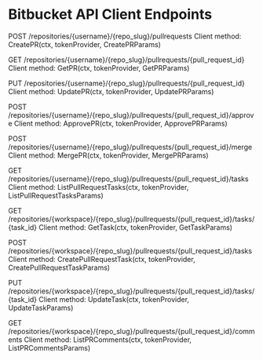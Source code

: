 # Bitbucket API Client Endpoints

POST /repositories/{username}/{repo_slug}/pullrequests
Client method: CreatePR(ctx, tokenProvider, CreatePRParams)

GET /repositories/{username}/{repo_slug}/pullrequests/{pull_request_id}
Client method: GetPR(ctx, tokenProvider, GetPRParams)

PUT /repositories/{username}/{repo_slug}/pullrequests/{pull_request_id}
Client method: UpdatePR(ctx, tokenProvider, UpdatePRParams)

POST /repositories/{username}/{repo_slug}/pullrequests/{pull_request_id}/approve
Client method: ApprovePR(ctx, tokenProvider, ApprovePRParams)

POST /repositories/{username}/{repo_slug}/pullrequests/{pull_request_id}/merge
Client method: MergePR(ctx, tokenProvider, MergePRParams)

GET /repositories/{username}/{repo_slug}/pullrequests/{pull_request_id}/tasks
Client method: ListPullRequestTasks(ctx, tokenProvider, ListPullRequestTasksParams)

GET /repositories/{workspace}/{repo_slug}/pullrequests/{pull_request_id}/tasks/{task_id}
Client method: GetTask(ctx, tokenProvider, GetTaskParams)

POST /repositories/{workspace}/{repo_slug}/pullrequests/{pull_request_id}/tasks
Client method: CreatePullRequestTask(ctx, tokenProvider, CreatePullRequestTaskParams)

PUT /repositories/{workspace}/{repo_slug}/pullrequests/{pull_request_id}/tasks/{task_id}
Client method: UpdateTask(ctx, tokenProvider, UpdateTaskParams)

GET /repositories/{workspace}/{repo_slug}/pullrequests/{pull_request_id}/comments
Client method: ListPRComments(ctx, tokenProvider, ListPRCommentsParams) 